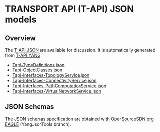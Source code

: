 # TRANSPORT API (T-API) JSON models

## Overview

The [T-API JSON](https://github.com/OpenNetworkingFoundation/ONFOpenTransport/tree/develop/TransportAPI/JSON) are available for discussion. 
It is automatically generated from [T-API YANG](https://github.com/OpenNetworkingFoundation/ONFOpenTransport/tree/develop/TransportAPI/YANG)

- [Tapi-TypeDefinitions.json](Tapi-TypeDefinitions.json)
- [Tapi-ObjectClasses.json](Tapi-ObjectClasses.json)
- [Tapi-Interfaces-TopologyService.json](Tapi-Interfaces-TopologyService.json)
- [Tapi-Interfaces-ConnectivityService.json](Tapi-Interfaces-ConnectivityService.json)
- [Tapi-Interfaces-PathComputationService.json](Tapi-Interfaces-PathComputationService.json)
- [Tapi-Interfaces-VirtualNetworkService.json](Tapi-Interfaces-VirtualNetworkService.json)

## JSON Schemas
The JSON schemas specification are obtained with [OpenSourceSDN.org EAGLE](https://github.com/OpenNetworkingFoundation/EAGLE-Open-Model-Profile-and-Tools/tree/YangJsonTools) (YangJsonTools branch). 
